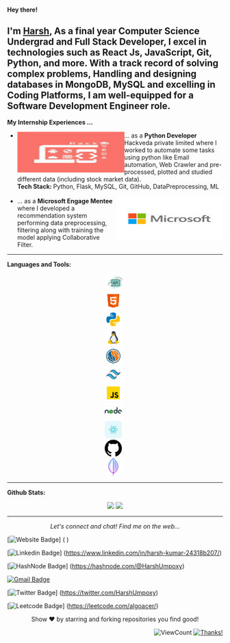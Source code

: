 <h4> Hey there! <img src="" width="30px"></h4>

I'm [Harsh](), As a final year Computer Science Undergrad and Full Stack Developer, I excel in technologies such as React Js, JavaScript, Git, Python, and more. With a track record of solving complex problems, Handling and designing databases in MongoDB, MySQL and excelling in Coding Platforms, I am well-equipped for a Software Development Engineer role.
 ---
 
**My Internship Experiences ...**

- <div>
    <img width="250" height="95" align='left' src="./assets/hackveda.jpg" >
    ... as a <strong>Python Developer</strong> Hackveda private limited where I worked to automate some tasks using python like Email automation, Web Crawler and pre-processed, plotted and studied different data (including stock market data).
    <br />
    <strong>Tech Stack: </strong> Python, Flask, MySQL, Git, GitHub, DataPreprocessing, ML 
    <br /> 
    <br /> 
  </div>
  
- <div>
    <img width="250" height="100" align='right' src="./assets/microsoft.png" >
    ... as a <strong>Microsoft Engage Mentee</strong> where I developed a recommendation system performing data preprocessing, filtering along with training the model applying Collaborative Filter.
    <br />
    
  </div> 

 ---
 
**Languages and Tools:**

<p align="center">

  <div align="center">
  
  <code>    <img height="40" src="./assets/api.png">  </code>  <code>    <img height="40 " src="/assets/html.png">  </code>  <code>    <img height="40" src="./assets/python.png">  </code>  <code>    <img height="40" src="./assets/linux.png">  </code>  <code>    <img height="40" src="./assets/mySql.png">  </code>  <code>    <img height="40" src="./assets/tailwindcss.png">  </code>  <code>    <img height="40" src="./assets/js.png">  </code>  <code>    <img height="40" src="./assets/nodeJs.png">  </code>  <code>    <img height="40" src="./assets/react.png">  </code>  <code>    <img height="40" src="./assets/github.png">  </code>  <code>    <img height="40" src="./assets/mongoDb.png">  </code>
  </div>
  </p>

 ---
 
**Github Stats:**

<p align="center">
  
  <img src="https://github-readme-stats.vercel.app/api?username=HarshUmpoxy&count_private=true&show_icons=true&theme=dracula&line_height=33">
  <img src="https://github-readme-stats.vercel.app/api/top-langs/?username=HarshUmpoxy&count_private=true&hide=html,scss,,ejs&theme=dracula&line_height=10">

</p>

 ---
 
<p align="center">
  <i>Let's connect and chat! Find me on the web...</i>
  
   [![Website Badge](https://img.shields.io/badge/Portfolio.com-47CCCC?style=flat&logo=Google-Chrome&logoColor=white&link=https://verma-anushka.github.io/anushkaverma/)]
   (
    <!-- TODO -->
   ) 

   [![Linkedin Badge](https://img.shields.io/badge/-LinkedIn-blue?style=flat-square&logo=Linkedin&logoColor=white&link=https://www.linkedin.com/in/harsh-kumar-24318b207/)]
   (https://www.linkedin.com/in/harsh-kumar-24318b207/) 

   [![HashNode Badge](https://img.shields.io/badge/-Hashnode-007acc?style=flat&logo=hashnode&logoColor=white&link=https://hashnode.com/@HarshUmpoxy)]
   (https://hashnode.com/@HarshUmpoxy) 

   [![Gmail Badge](https://img.shields.io/badge/-v.emailbadge?style=flat-square&logo=Gmail&logoColor=white&link=mailto:v.harshgarg2550@gmail.com)](mailto:v.harshgarg2550@gmail.com)
    
   [![Twitter Badge](https://img.shields.io/badge/-HarshUmpoxy-1DA1F2?style=flat&logo=twitter&logoColor=white&link=https://twitter.com/HarshUmpoxy)]
   (https://twitter.com/HarshUmpoxy)

   [![Leetcode Badge](https://img.shields.io/badge/-algoacer-2EC866?style=flat&logo=leetcode&logoColor=white&link=https://leetcode.com/algoacer/)]
   (https://leetcode.com/algoacer/)
   
  <p align="center">
    Show ❤️ by starring and forking repositories you find good!
  </p>
</p>

<div align="right">
  
![ViewCount](https://views.whatilearened.today/views/github/HarshUmpoxy/HarshUmpoxy.svg) [![Thanks!](https://img.shields.io/badge/Thanks%20for%20visiting-!-1EAEDB.svg)](https://HarshUmpoxy.github.io/HarshUmpoxy/)

</div>


